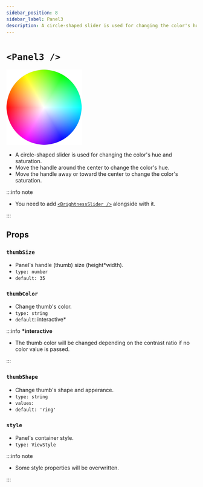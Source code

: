 ```yaml
---
sidebar_position: 8
sidebar_label: Panel3
description: A circle-shaped slider is used for changing the color's hue and saturation.
---
```


# `<Panel3 />`

![panel2](../../../images/panel3.png)

- A circle-shaped slider is used for changing the color's hue and saturation.
- Move the handle around the center to change the color's hue.
- Move the handle away or toward the center to change the color's saturation.

:::info note

- You need to add [`<BrightnessSlider />`](#small_orange_diamondbrightnessslider-) alongside with it.

:::

## Props

### `thumbSize`

- Panel's handle (thumb) size (height\*width).
- `type: number`
- `default: 35`

### `thumbColor`

- Change thumb's color.
- `type: string`
- `default`: interactive\*

:::info **\*interactive**

- The thumb color will be changed depending on the contrast ratio if no color value is passed.

:::

### `thumbShape`

- Change thumb's shape and apperance.
- `type: string`
- `values`: <shapes/>
- `default: 'ring'`

### `style`

- Panel's container style.
- `type: ViewStyle`

:::info note

- Some style properties will be overwritten.

:::

